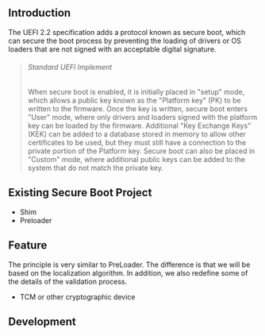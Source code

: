 ## Introduction

The UEFI 2.2 specification adds a protocol known as secure boot, which can secure the boot process by preventing the loading of drivers or OS loaders that are not signed with an acceptable digital signature. 

> ###### Standard UEFI Implement
> When secure boot is enabled, it is initially placed in "setup" mode, which allows a public key known as the "Platform key" (PK) to be written to the firmware. Once the key is written, secure boot enters "User" mode, where only drivers and loaders signed with the platform key can be loaded by the firmware. Additional "Key Exchange Keys" (KEK) can be added to a database stored in memory to allow other certificates to be used, but they must still have a connection to the private portion of the Platform key. Secure boot can also be placed in "Custom" mode, where additional public keys can be added to the system that do not match the private key.

## Existing Secure Boot Project 

- Shim
- Preloader

## Feature
The principle is very similar to PreLoader. The difference is that we will be based on the localization algorithm.  In addition, we also redefine some of the details of the validation process.
- TCM or other cryptographic device

## Development
